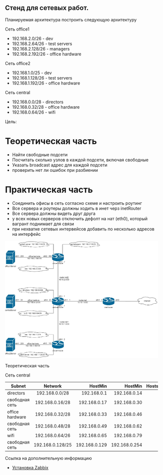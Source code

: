 ## Стенд для сетевых работ.

Планируемая архитектура построить следующую архитектуру

Сеть office1
- 192.168.2.0/26 - dev
- 192.168.2.64/26 - test servers
- 192.168.2.128/26 - managers
- 192.168.2.192/26 - office hardware

Сеть office2
- 192.168.1.0/25 - dev
- 192.168.1.128/26 - test servers
- 192.168.1.192/26 - office hardware


Сеть central
- 192.168.0.0/28 - directors
- 192.168.0.32/28 - office hardware
- 192.168.0.64/26 - wifi

Цель:

# Теоретическая часть
- Найти свободные подсети
- Посчитать сколько узлов в каждой подсети, включая свободные
- Указать broadcast адрес для каждой подсети
- проверить нет ли ошибок при разбиении

# Практическая часть
- Соединить офисы в сеть согласно схеме и настроить роутинг
- Все сервера и роутеры должны ходить в инет черз inetRouter
- Все сервера должны видеть друг друга
- у всех новых серверов отключить дефолт на нат (eth0), который вагрант поднимает для связи
- при нехватке сетевых интервейсов добавить по несколько адресов на интерфейс

![](topology.jpg)

Теоретическая часть

Сеть central

|      Subnet      |     Network     |    HostMin   |    HostMin   | Hosts/Net |   Broadcast   |
|------------------|:---------------:|-------------:|-------------:|----------:|--------------:|
| directors        | 192.168.0.0/28  | 192.168.0.1  | 192.168.0.14 |     14    | 192.168.0.15  |
| свободная сеть   | 192.168.0.16/28 | 192.168.0.17 | 192.168.0.30 |     14    | 192.168.0.31  |
| office hardware  | 192.168.0.32/28 | 192.168.0.33 | 192.168.0.46 |     14    | 192.168.0.47  |
| свободная сеть   | 192.168.0.48/28 | 192.168.0.49 | 192.168.0.62 |     14    | 192.168.0.63  |
| wifi             | 192.168.0.64/26 | 192.168.0.65 | 192.168.0.79 |     62    | 192.168.0.127 |
| свободная сеть   | 192.168.0.128/25| 192.168.0.129| 192.168.0.254|     126   | 192.168.0.255 |






Ссылка на дополнительную информацию
- [Установка Zabbix](https://sevo44.ru/ustanovka-zabbix-4-2/)
